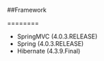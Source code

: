 ##Framework

========
* SpringMVC (4.0.3.RELEASE)
* Spring (4.0.3.RELEASE)
* Hibernate (4.3.9.Final)